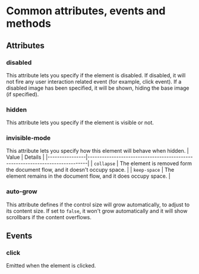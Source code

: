 # Common attributes, events and methods

## Attributes

### disabled

This attribute lets you specify if the element is disabled. If disabled, it will not fire any user interaction related event (for example, click event). If a disabled image has been specified, it will be shown, hiding the base image (if specified).

### hidden

This attribute lets you specify if the element is visible or not.

### invisible-mode

This attribute lets you specify how this element will behave when hidden.
| Value | Details |
|----------------|------------------------------------------------------------------------------|
| `collapse` | The element is removed form the document flow, and it doesn't occupy space. |
| `keep-space` | The element remains in the document flow, and it does occupy space. |

### auto-grow

This attribute defines if the control size will grow automatically, to adjust to its content size.
If set to `false`, it won't grow automatically and it will show scrollbars if the content overflows.

## Events

### click

Emitted when the element is clicked.
